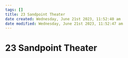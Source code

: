 ```yaml
---
tags: []
title: 23 Sandpoint Theater
date created: Wednesday, June 21st 2023, 11:52:40 am
date modified: Wednesday, June 21st 2023, 11:52:47 am
---
```


# 23 Sandpoint Theater
